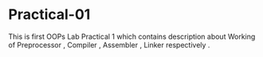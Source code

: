 # Practical-01
This is first OOPs Lab Practical 1 which contains description about Working of Preprocessor , Compiler , Assembler , Linker respectively .
